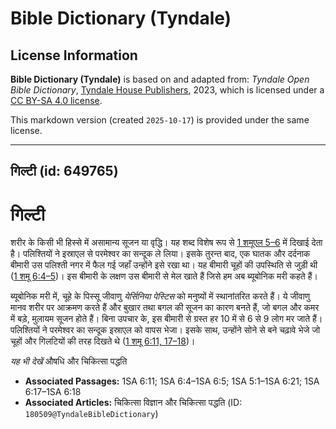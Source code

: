 # Bible Dictionary (Tyndale)

## License Information

**Bible Dictionary (Tyndale)** is based on and adapted from: _Tyndale Open Bible Dictionary_, [Tyndale House Publishers](https://tyndaleopenresources.com/), 2023, which is licensed under a [CC BY-SA 4.0 license](https://creativecommons.org/licenses/by-sa/4.0/legalcode.en).

This markdown version (created `2025-10-17`) is provided under the same license.



--------------------------------

## गिल्टी (id: 649765)

गिल्टी
======

शरीर के किसी भी हिस्से में असामान्य सूजन या वृद्धि। यह शब्द विशेष रूप से [1 शमूएल 5–6](https://ref.ly/1Sam5:1-1Sam6:21) में दिखाई देता है। पलिश्तियों ने इस्राएल से परमेश्वर का सन्दूक ले लिया। इसके तुरन्त बाद, एक घातक और दर्दनाक बीमारी उस पलिश्ती नगर में फैल गई जहाँ उन्होंने इसे रखा था। यह बीमारी चूहों की उपस्थिति से जुड़ी थी ([1 शमू 6:4–5](https://ref.ly/1Sam6:4-1Sam6:5))। इस बीमारी के लक्षण उस बीमारी से मेल खाते हैं जिसे हम अब ब्यूबोनिक मरी कहते हैं।

ब्यूबोनिक मरी में, चूहे के पिस्सू जीवाणु *येर्सिनिया पेस्टिस* को मनुष्यों में स्थानांतरित करते हैं। ये जीवाणु मानव शरीर पर आक्रमण करते हैं और बुखार तथा बगल की सूजन का कारण बनते हैं, जो बगल और कमर में बड़े, मुलायम सूजन होते हैं। बिना उपचार के, इस बीमारी से ग्रस्त हर 10 में से 6 से 9 लोग मर जाते हैं। पलिश्तियों ने परमेश्वर का सन्दूक इस्राएल को वापस भेजा। इसके साथ, उन्होंने सोने से बने चढ़ावे भेजे जो चूहों और गिलटियों की तरह दिखते थे ([1 शमू 6:11, 17–18](https://ref.ly/1Sam6:11,1Sam6:17-1Sam6:18))।

*यह भी देखें* औषधि और चिकित्सा पद्धति

* **Associated Passages:** 1SA 6:11; 1SA 6:4–1SA 6:5; 1SA 5:1–1SA 6:21; 1SA 6:17–1SA 6:18
* **Associated Articles:** चिकित्सा विज्ञान और चिकित्सा पद्धति (ID: `180509@TyndaleBibleDictionary`)

